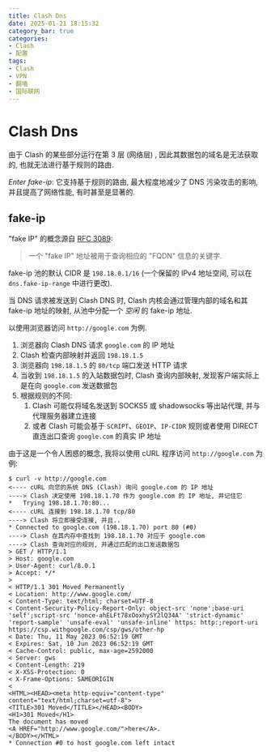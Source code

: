 ```yaml
---
title: Clash Dns
date: 2025-01-21 18:15:32
category_bar: true
categories:
- Clash
- 配置
tags:
- Clash
- VPN
- 翻墙
- 国际联网
---
```


# Clash Dns

由于 Clash 的某些部分运行在第 3 层 (网络层) , 因此其数据包的域名是无法获取的, 也就无法进行基于规则的路由.

*Enter fake-ip*: 它支持基于规则的路由, 最大程度地减少了 DNS 污染攻击的影响, 并且提高了网络性能, 有时甚至是显著的.

## fake-ip

"fake IP" 的概念源自 [RFC 3089](https://tools.ietf.org/rfc/rfc3089):

> 一个 "fake IP" 地址被用于查询相应的 "FQDN" 信息的关键字.

fake-ip 池的默认 CIDR 是 `198.18.0.1/16` (一个保留的 IPv4 地址空间, 可以在 `dns.fake-ip-range` 中进行更改).

当 DNS 请求被发送到 Clash DNS 时, Clash 内核会通过管理内部的域名和其 fake-ip 地址的映射, 从池中分配一个 *空闲* 的 fake-ip 地址.

以使用浏览器访问 `http://google.com` 为例.

1. 浏览器向 Clash DNS 请求 `google.com` 的 IP 地址
2. Clash 检查内部映射并返回 `198.18.1.5`
3. 浏览器向 `198.18.1.5` 的 `80/tcp` 端口发送 HTTP 请求
4. 当收到 `198.18.1.5` 的入站数据包时, Clash 查询内部映射, 发现客户端实际上是在向 `google.com` 发送数据包
5. 根据规则的不同:
	1. Clash 可能仅将域名发送到 SOCKS5 或 shadowsocks 等出站代理, 并与代理服务器建立连接
	2. 或者 Clash 可能会基于 `SCRIPT`、`GEOIP`、`IP-CIDR` 规则或者使用 DIRECT 直连出口查询 `google.com` 的真实 IP 地址

由于这是一个令人困惑的概念, 我将以使用 cURL 程序访问 `http://google.com` 为例:

```TEXT
$ curl -v http://google.com
<---- cURL 向您的系统 DNS (Clash) 询问 google.com 的 IP 地址
----> Clash 决定使用 198.18.1.70 作为 google.com 的 IP 地址, 并记住它
*   Trying 198.18.1.70:80...
<---- cURL 连接到 198.18.1.70 tcp/80
----> Clash 将立即接受连接, 并且..
* Connected to google.com (198.18.1.70) port 80 (#0)
----> Clash 在其内存中查找到 198.18.1.70 对应于 google.com
----> Clash 查询对应的规则, 并通过匹配的出口发送数据包
> GET / HTTP/1.1
> Host: google.com
> User-Agent: curl/8.0.1
> Accept: */*
>
< HTTP/1.1 301 Moved Permanently
< Location: http://www.google.com/
< Content-Type: text/html; charset=UTF-8
< Content-Security-Policy-Report-Only: object-src 'none';base-uri 'self';script-src 'nonce-ahELFt78xOoxhySY2lQ34A' 'strict-dynamic' 'report-sample' 'unsafe-eval' 'unsafe-inline' https: http:;report-uri https://csp.withgoogle.com/csp/gws/other-hp
< Date: Thu, 11 May 2023 06:52:19 GMT
< Expires: Sat, 10 Jun 2023 06:52:19 GMT
< Cache-Control: public, max-age=2592000
< Server: gws
< Content-Length: 219
< X-XSS-Protection: 0
< X-Frame-Options: SAMEORIGIN
<
<HTML><HEAD><meta http-equiv="content-type" content="text/html;charset=utf-8">
<TITLE>301 Moved</TITLE></HEAD><BODY>
<H1>301 Moved</H1>
The document has moved
<A HREF="http://www.google.com/">here</A>.
</BODY></HTML>
* Connection #0 to host google.com left intact
```

